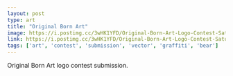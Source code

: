 ```yaml
---
layout: post
type: art
title: "Original Born Art"
image: https://i.postimg.cc/3wHK1YFD/Original-Born-Art-Logo-Contest-Saturday-Sazaran.webp
link: https://i.postimg.cc/3wHK1YFD/Original-Born-Art-Logo-Contest-Saturday-Sazaran.webp
tags: ['art', 'contest', 'submission', 'vector', 'graffiti', 'bear']
---
```

Original Born Art logo contest submission.
